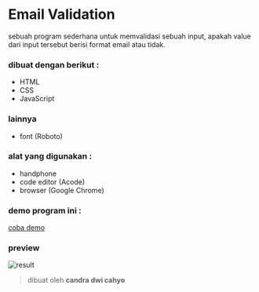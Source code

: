 # Email Validation

sebuah program sederhana untuk memvalidasi sebuah input, apakah value dari input tersebut berisi format email atau tidak.

### dibuat dengan berikut **:**

* HTML
* CSS
* JavaScript

### lainnya

* font (Roboto)

### alat yang digunakan **:**

* handphone
* code editor (Acode)
* browser (Google Chrome)

### demo program ini **:**

[coba demo]()

### preview

![result]()

> dibuat oleh **candra dwi cahyo**